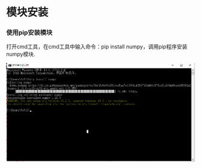 # 模块安装

### 使用pip安装模块

打开cmd工具，在cmd工具中输入命令：pip install numpy，调用pip程序安装numpy模块.

![](../../.gitbook/assets/image%20%2812%29.png)

